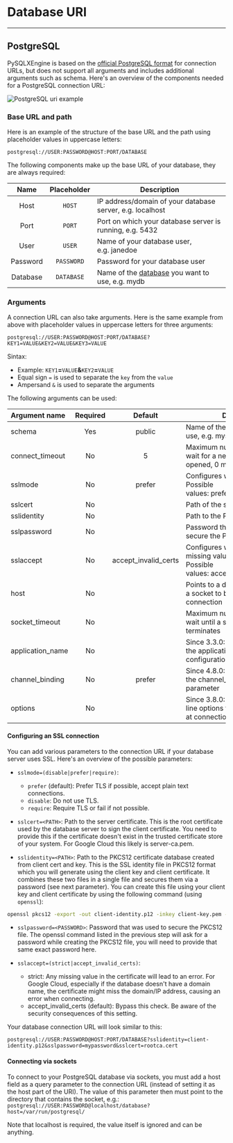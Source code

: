 # Database URI

---

## **PostgreSQL**

PySQLXEngine is based on the [official PostgreSQL format](https://www.postgresql.org/docs/current/libpq-connect.html#LIBPQ-CONNSTRING) for connection URLs, but does not support all arguments and includes additional arguments such as schema. Here's an overview of the components needed for a PostgreSQL connection URL:

<img src="../img/postgresql_uri.png" alt="PostgreSQL uri example">

### **Base URL and path**

Here is an example of the structure of the base URL and the path using placeholder values in uppercase letters:

```text
postgresql://USER:PASSWORD@HOST:PORT/DATABASE
```

The following components make up the base URL of your database, they are always required:

| Name     | Placeholder | Description                                                                                                   |
|:--------:|:-----------:|---------------------------------------------------------------------------------------------------------------|
| Host     | `HOST`      | IP address/domain of your database server, e.g. localhost                                                     |
| Port     | `PORT`      | Port on which your database server is running, e.g. 5432                                                      |
| User     | `USER`      | Name of your database user, e.g. janedoe                                                                      |
| Password | `PASSWORD`  | Password for your database user                                                                               |
| Database | `DATABASE`  | Name of the [database](https://www.postgresql.org/docs/12/manage-ag-overview.html) you want to use, e.g. mydb |


### **Arguments**

A connection URL can also take arguments. Here is the same example from above with placeholder values in uppercase letters for three arguments:

```text
postgresql://USER:PASSWORD@HOST:PORT/DATABASE?KEY1=VALUE&KEY2=VALUE&KEY3=VALUE
```

Sintax:

* Example: `KEY1`**=**`VALUE`**&**`KEY2`**=**`VALUE`
* Equal sign `=` is used to separate the `key` from the `value`
* Ampersand `&` is used to separate the arguments


The following arguments can be used:

| Argument name    | Required | Default              | Description                                                                                                       |
|:-----------------|:--------:|:--------------------:|-------------------------------------------------------------------------------------------------------------------|
| schema           | Yes      | public               | Name of the [schema](https://www.postgresql.org/docs/12/ddl-schemas.html) you want to use, e.g. myschema          |
| connect_timeout  | No       | 5                    | Maximum number of seconds to wait for a new connection to be opened, 0 means no timeout                           |
| sslmode          | No       | prefer               | Configures whether to use TLS. Possible values: prefer, disable, require                                          |
| sslcert          | No       |                      | Path of the server certificate                                                                                    |
| sslidentity      | No       |                      | Path to the PKCS12 certificate                                                                                    |
| sslpassword      | No       |                      | Password that was used to secure the PKCS12 file                                                                  |
| sslaccept        | No       | accept_invalid_certs | Configures whether to check for missing values in the certificate. Possible values: accept_invalid_certs, strict  |
| host             | No       |                      | Points to a directory that contains a socket to be used for the connection                                        |
| socket_timeout   | No       |                      | Maximum number of seconds to wait until a single query terminates                                                 |
| application_name | No       |                      | Since 3.3.0: Specifies a value for the application_name configuration parameter                                   |
| channel_binding  | No       | prefer               | Since 4.8.0: Specifies a value for the channel_binding configuration parameter                                    |
| options          | No       |                      | Since 3.8.0: Specifies command line options to send to the server at connection start                             |

#### Configuring an SSL connection
You can add various parameters to the connection URL if your database server uses SSL. Here's an overview of the possible parameters:

* `sslmode=(disable|prefer|require)`:
    - `prefer` (default): Prefer TLS if possible, accept plain text connections.
    - `disable`: Do not use TLS.
    - `require`: Require TLS or fail if not possible.
    
* `sslcert=<PATH>`: Path to the server certificate. This is the root certificate used by the database server to sign the client certificate. You need to provide this if the certificate doesn't exist in the trusted certificate store of your system. For Google Cloud this likely is server-ca.pem.

* `sslidentity=<PATH>`: Path to the PKCS12 certificate database created from client cert and key. This is the SSL identity file in PKCS12 format which you will generate using the client key and client certificate. It combines these two files in a single file and secures them via a password (see next parameter). You can create this file using your client key and client certificate by using the following command (using `openssl`):


```sh
openssl pkcs12 -export -out client-identity.p12 -inkey client-key.pem -in client-cert.pem
```

* `sslpassword=<PASSWORD>`: Password that was used to secure the PKCS12 file. The openssl command listed in the previous step will ask for a password while creating the PKCS12 file, you will need to provide that same exact password here.

* `sslaccept=(strict|accept_invalid_certs)`:
    - strict: Any missing value in the certificate will lead to an error. For Google Cloud, especially if the database doesn't have a domain name, the certificate might miss the domain/IP address, causing an error when connecting.
    - accept_invalid_certs (default): Bypass this check. Be aware of the security consequences of this setting.

Your database connection URL will look similar to this:

```text
postgresql://USER:PASSWORD@HOST:PORT/DATABASE?sslidentity=client-identity.p12&sslpassword=mypassword&sslcert=rootca.cert
```


#### Connecting via sockets
To connect to your PostgreSQL database via sockets, you must add a host field as a query parameter to the connection URL (instead of setting it as the host part of the URI). The value of this parameter then must point to the directory that contains the socket, e.g.: `postgresql://USER:PASSWORD@localhost/database?host=/var/run/postgresql/`

Note that localhost is required, the value itself is ignored and can be anything.